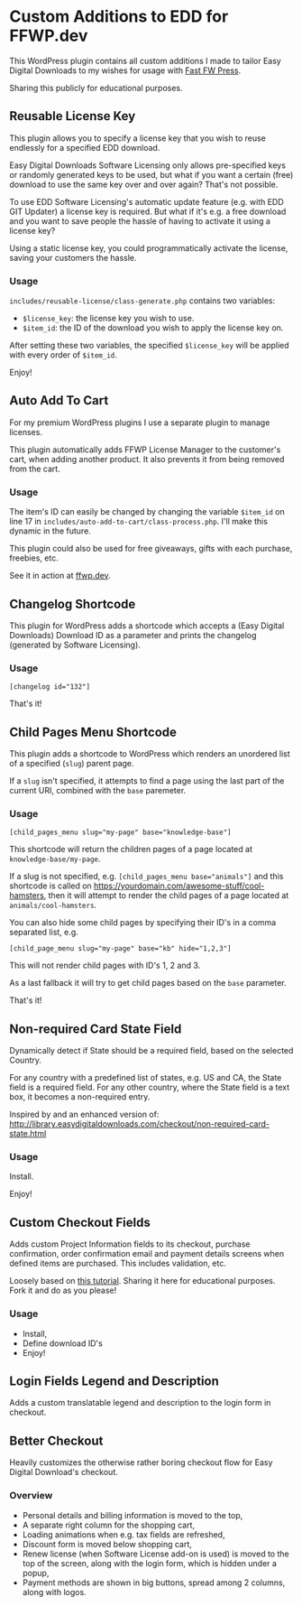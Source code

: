 # Custom Additions to EDD for FFWP.dev

This WordPress plugin contains all custom additions I made to tailor Easy Digital Downloads to my wishes for usage with [Fast FW Press](https://ffwp.dev).

Sharing this publicly for educational purposes.

## Reusable License Key

This plugin allows you to specify a license key that you wish to reuse endlessly for a specified EDD download.

Easy Digital Downloads Software Licensing only allows pre-specified keys or randomly generated keys to be used, but what if you want a certain (free) download to use the same key over and over again? That's not possible.

To use EDD Software Licensing's automatic update feature (e.g. with EDD GIT Updater) a license key is required. But what if it's e.g. a free download and you want to save people the hassle of having to activate it using a license key?

Using a static license key, you could programmatically activate the license, saving your customers the hassle.

### Usage

`includes/reusable-license/class-generate.php` contains two variables: 

- `$license_key`: the license key you wish to use.
- `$item_id`: the ID of the download you wish to apply the license key on.

After setting these two variables, the specified `$license_key` will be applied with every order of `$item_id`.

Enjoy!

## Auto Add To Cart
   
For my premium WordPress plugins I use a separate plugin to manage licenses.
   
This plugin automatically adds FFWP License Manager to the customer's cart, when adding another product. It also prevents it from being removed from the cart.

### Usage
   
The item's ID can easily be changed by changing the variable `$item_id` on line 17 in `includes/auto-add-to-cart/class-process.php`. I'll make this dynamic in the future.
   
This plugin could also be used for free giveaways, gifts with each purchase, freebies, etc.
   
See it in action at [ffwp.dev](https://ffwp.dev).

## Changelog Shortcode

This plugin for WordPress adds a shortcode which accepts a (Easy Digital Downloads) Download ID as a parameter and prints the changelog (generated by Software Licensing).

### Usage

`[changelog id="132"]`

That's it!

## Child Pages Menu Shortcode

This plugin adds a shortcode to WordPress which renders an unordered list of a specified (`slug`) parent page.

If a `slug` isn't specified, it attempts to find a page using the last part of the current URI, combined with the `base` paremeter.

### Usage

`[child_pages_menu slug="my-page" base="knowledge-base"]`

This shortcode will return the children pages of a page located at `knowledge-base/my-page`.

If a slug is not specified, e.g. `[child_pages_menu base="animals"]` and this shortcode is called on https://yourdomain.com/awesome-stuff/cool-hamsters, then it will attempt to render the child pages of a page located at `animals/cool-hamsters`.

You can also hide some child pages by specifying their ID's in a comma separated list, e.g. 

`[child_page_menu slug="my-page" base="kb" hide="1,2,3"]`

This will not render child pages with ID's 1, 2 and 3.

As a last fallback it will try to get child pages based on the `base` parameter.

That's it!

## Non-required Card State Field

Dynamically detect if State should be a required field, based on the selected Country.

For any country with a predefined list of states, e.g. US and CA, the State field is a required field. For any other country, where the State field is a text box, it becomes a non-required entry.

Inspired by and an enhanced version of: http://library.easydigitaldownloads.com/checkout/non-required-card-state.html 

### Usage

Install. 

Enjoy!

## Custom Checkout Fields

Adds custom Project Information fields to its checkout, purchase confirmation, order confirmation email and payment details screens when defined items are purchased. This includes validation, etc.

Loosely based on [this tutorial](https://scottdeluzio.com/add-custom-field-to-easy-digital-downloads-checkout/). Sharing it here for educational purposes. Fork it and do as you please!

### Usage

* Install,
* Define download ID's 
* Enjoy!

## Login Fields Legend and Description

Adds a custom translatable legend and description to the login form in checkout.

## Better Checkout

Heavily customizes the otherwise rather boring checkout flow for Easy Digital Download's checkout.

### Overview

- Personal details and billing information is moved to the top,
- A separate right column for the shopping cart,
- Loading animations when e.g. tax fields are refreshed,
- Discount form is moved below shopping cart,
- Renew license (when Software License add-on is used) is moved to the top of the screen, along with the login form, which is hidden under a popup,
- Payment methods are shown in big buttons, spread among 2 columns, along with logos.

